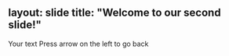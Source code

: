 layout: slide
title: "Welcome to our second slide!"
---
Your text
Press arrow on the left to go back

